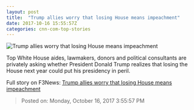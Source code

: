 ```yaml
---
layout: post
title:  "Trump allies worry that losing House means impeachment"
date: 2017-10-16 15:55:57Z
categories: cnn-com-top-stories
---
```


![Trump allies worry that losing House means impeachment](http://cdn.cnn.com/cnnnext/dam/assets/120731155021-capitol-light-at-dusk-file-gi-super-tease.jpg)

Top White House aides, lawmakers, donors and political consultants are privately asking whether President Donald Trump realizes that losing the House next year could put his presidency in peril.


Full story on F3News: [Trump allies worry that losing House means impeachment](http://www.f3nws.com/n/yyrDPC)

> Posted on: Monday, October 16, 2017 3:55:57 PM
